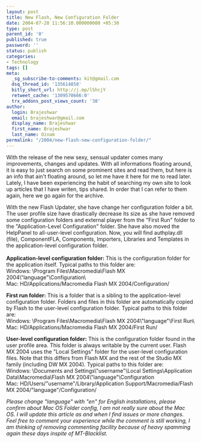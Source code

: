 ```yaml
---
layout: post
title: New Flash, New Configuration Folder
date: 2004-07-28 11:56:10.000000000 +05:30
type: post
parent_id: '0'
published: true
password: ''
status: publish
categories:
- Technology
tags: []
meta:
  _sg_subscribe-to-comments: kit@gmail.com
  dsq_thread_id: '135614858'
  bitly_short_url: http://j.mp/lShcjY
  retweet_cache: '1309570666:0'
  trx_addons_post_views_count: '38'
author:
  login: Brajeshwar
  email: brajeshwar@gmail.com
  display_name: Brajeshwar
  first_name: Brajeshwar
  last_name: Oinam
permalink: "/2004/new-flash-new-configuration-folder/"
---
```

<p>With the release of the new sexy, sensual updater comes many improvements, changes and updates. With all informations floating around, it is easy to just search on some prominent sites and read them, but here is an info that ain't floating around, so let me have it here for me to read later. Lately, I have been experiencing the habit of searching my own site to look up articles that I have writen, tips shared. In order that I can refer to them again, here we go again for the archive.</p>
<p>With the new Flash Updater, she have change her configuration folder a bit. The user profile size have drastically decrease its size as she have removed some configuration folders and external player from the "First Run" folder to the "Application-Level Configuration" folder. She have also moved the HelpPanel to all-user-level configuration. Now, you will find authplay.dll (file), ComponentFLA, Components, Importers, Libraries and Templates  in the application-level configuration folder.<br />
<br />
<strong>Application-level configuration folder:</strong> This is the configuration folder for the application itself. Typical paths to this folder are:<br />
Windows: \Program Files\Macromedia\Flash MX 2004\"language"\Configuration\<br />
Mac: HD/Applications/Macromedia Flash MX 2004/Configuration/ </p>
<p><strong>First run folder:</strong> This is a folder that is a sibling to the application-level configuration folder. Folders and files in this folder are automatically copied by Flash to the user-level configuration folder. Typical paths to this folder are:<br />
Windows: \Program Files\Macromedia\Flash MX 2004\"language"\First Run\<br />
Mac: HD/Applications/Macromedia Flash MX 2004/First Run/ </p>
<p><strong>User-level configuration folder:</strong> This is the configuration folder found in the user profile area. This folder is always writable by the current user. Flash MX 2004 uses the "Local Settings" folder for the user-level configuration files. Note that this differs from Flash MX and the rest of the Studio MX family (including DW MX 2004). Typical paths to this folder are:<br />
Windows: \Documents and Settings\"username"\Local Settings\Application Data\Macromedia\Flash MX 2004\"language"\Configuration<br />
Mac: HD/Users/"username"/Library/Application Support/Macromedia/Flash MX 2004/"language"/Configuration/</p>
<p><em>Please change "language" with "en" for English installations, please confirm about Mac OS Folder config, I am not really sure about the Mac OS. I will update this article as and when I find issues or more changes. Feel free to comment your experience while the comment is still working, I am thinking of removing commenting facility because of heavy spamming again these days inspite of MT-Blacklist.</em></p>
